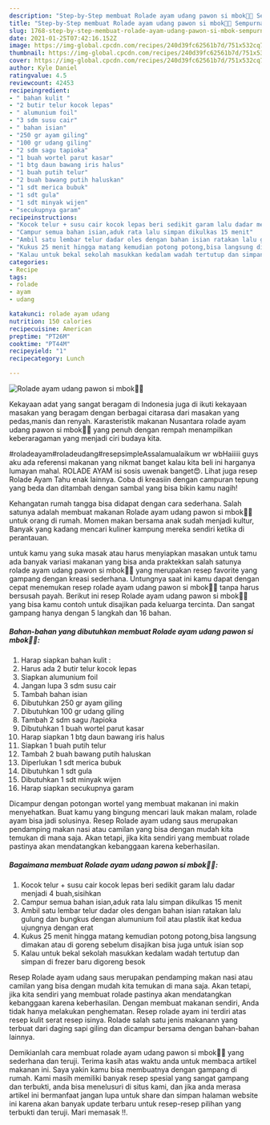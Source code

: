 ```yaml
---
description: "Step-by-Step membuat Rolade ayam udang pawon si mbok🍗🍤 Sempurna"
title: "Step-by-Step membuat Rolade ayam udang pawon si mbok🍗🍤 Sempurna"
slug: 1768-step-by-step-membuat-rolade-ayam-udang-pawon-si-mbok-sempurna
date: 2021-01-25T07:42:16.152Z
image: https://img-global.cpcdn.com/recipes/240d39fc62561b7d/751x532cq70/rolade-ayam-udang-pawon-si-mbok🍗🍤-foto-resep-utama.jpg
thumbnail: https://img-global.cpcdn.com/recipes/240d39fc62561b7d/751x532cq70/rolade-ayam-udang-pawon-si-mbok🍗🍤-foto-resep-utama.jpg
cover: https://img-global.cpcdn.com/recipes/240d39fc62561b7d/751x532cq70/rolade-ayam-udang-pawon-si-mbok🍗🍤-foto-resep-utama.jpg
author: Kyle Daniel
ratingvalue: 4.5
reviewcount: 42453
recipeingredient:
- " bahan kulit "
- "2 butir telur kocok lepas"
- " alumunium foil"
- "3 sdm susu cair"
- " bahan isian"
- "250 gr ayam giling"
- "100 gr udang giling"
- "2 sdm sagu tapioka"
- "1 buah wortel parut kasar"
- "1 btg daun bawang iris halus"
- "1 buah putih telur"
- "2 buah bawang putih haluskan"
- "1 sdt merica bubuk"
- "1 sdt gula"
- "1 sdt minyak wijen"
- "secukupnya garam"
recipeinstructions:
- "Kocok telur + susu cair kocok lepas beri sedikit garam lalu dadar menjadi 4 buah,sisihkan"
- "Campur semua bahan isian,aduk rata lalu simpan dikulkas 15 menit"
- "Ambil satu lembar telur dadar oles dengan bahan isian ratakan lalu gulung dan bungkus dengan alumunium foil atau plastik ikat kedua ujungnya dengan erat"
- "Kukus 25 menit hingga matang kemudian potong potong,bisa langsung dimakan atau di goreng sebelum disajikan bisa juga untuk isian sop"
- "Kalau untuk bekal sekolah masukkan kedalam wadah tertutup dan simpan di frezer baru digoreng besok"
categories:
- Recipe
tags:
- rolade
- ayam
- udang

katakunci: rolade ayam udang 
nutrition: 150 calories
recipecuisine: American
preptime: "PT26M"
cooktime: "PT44M"
recipeyield: "1"
recipecategory: Lunch

---
```



![Rolade ayam udang pawon si mbok🍗🍤](https://img-global.cpcdn.com/recipes/240d39fc62561b7d/751x532cq70/rolade-ayam-udang-pawon-si-mbok🍗🍤-foto-resep-utama.jpg)

Kekayaan adat yang sangat beragam di Indonesia juga di ikuti kekayaan masakan yang beragam dengan berbagai citarasa dari masakan yang pedas,manis dan renyah. Karasteristik makanan Nusantara rolade ayam udang pawon si mbok🍗🍤 yang penuh dengan rempah menampilkan keberaragaman yang menjadi ciri budaya kita.


#roladeayam#roladeudang#resepsimpleAssalamualaikum wr wbHaiiiii guys aku ada referensi makanan yang nikmat banget kalau kita beli ini harganya lumayan mahal. ROLADE AYAM isi sosis uwenak banget😍. Lihat juga resep Rolade Ayam Tahu enak lainnya. Coba di kreasiin dengan campuran tepung yang beda dan ditambah dengan sambal yang bisa bikin kamu nagih!

Kehangatan rumah tangga bisa didapat dengan cara sederhana. Salah satunya adalah membuat makanan Rolade ayam udang pawon si mbok🍗🍤 untuk orang di rumah. Momen makan bersama anak sudah menjadi kultur, Banyak yang kadang mencari kuliner kampung mereka sendiri ketika di perantauan.

untuk kamu yang suka masak atau harus menyiapkan masakan untuk tamu ada banyak variasi makanan yang bisa anda praktekkan salah satunya rolade ayam udang pawon si mbok🍗🍤 yang merupakan resep favorite yang gampang dengan kreasi sederhana. Untungnya saat ini kamu dapat dengan cepat menemukan resep rolade ayam udang pawon si mbok🍗🍤 tanpa harus bersusah payah.
Berikut ini resep Rolade ayam udang pawon si mbok🍗🍤 yang bisa kamu contoh untuk disajikan pada keluarga tercinta. Dan sangat gampang hanya dengan 5 langkah dan 16 bahan.


<!--inarticleads1-->

##### Bahan-bahan yang dibutuhkan membuat Rolade ayam udang pawon si mbok🍗🍤:

1. Harap siapkan  bahan kulit :
1. Harus ada 2 butir telur kocok lepas
1. Siapkan  alumunium foil
1. Jangan lupa 3 sdm susu cair
1. Tambah  bahan isian
1. Dibutuhkan 250 gr ayam giling
1. Dibutuhkan 100 gr udang giling
1. Tambah 2 sdm sagu /tapioka
1. Dibutuhkan 1 buah wortel parut kasar
1. Harap siapkan 1 btg daun bawang iris halus
1. Siapkan 1 buah putih telur
1. Tambah 2 buah bawang putih haluskan
1. Diperlukan 1 sdt merica bubuk
1. Dibutuhkan 1 sdt gula
1. Dibutuhkan 1 sdt minyak wijen
1. Harap siapkan secukupnya garam


Dicampur dengan potongan wortel yang membuat makanan ini makin menyehatkan. Buat kamu yang bingung mencari lauk makan malam, rolade ayam bisa jadi solusinya. Resep Rolade ayam udang saus merupakan pendamping makan nasi atau camilan yang bisa dengan mudah kita temukan di mana saja. Akan tetapi, jika kita sendiri yang membuat rolade pastinya akan mendatangkan kebanggaan karena keberhasilan. 

<!--inarticleads2-->

##### Bagaimana membuat  Rolade ayam udang pawon si mbok🍗🍤:

1. Kocok telur + susu cair kocok lepas beri sedikit garam lalu dadar menjadi 4 buah,sisihkan
1. Campur semua bahan isian,aduk rata lalu simpan dikulkas 15 menit
1. Ambil satu lembar telur dadar oles dengan bahan isian ratakan lalu gulung dan bungkus dengan alumunium foil atau plastik ikat kedua ujungnya dengan erat
1. Kukus 25 menit hingga matang kemudian potong potong,bisa langsung dimakan atau di goreng sebelum disajikan bisa juga untuk isian sop
1. Kalau untuk bekal sekolah masukkan kedalam wadah tertutup dan simpan di frezer baru digoreng besok


Resep Rolade ayam udang saus merupakan pendamping makan nasi atau camilan yang bisa dengan mudah kita temukan di mana saja. Akan tetapi, jika kita sendiri yang membuat rolade pastinya akan mendatangkan kebanggaan karena keberhasilan. Dengan membuat makanan sendiri, Anda tidak hanya melakukan penghematan. Resep rolade ayam ini terdiri atas resep kulit serat resep isinya. Rolade salah satu jenis makanann yang terbuat dari daging sapi giling dan dicampur bersama dengan bahan-bahan lainnya. 

Demikianlah cara membuat rolade ayam udang pawon si mbok🍗🍤 yang sederhana dan teruji. Terima kasih atas waktu anda untuk membaca artikel makanan ini. Saya yakin kamu bisa membuatnya dengan gampang di rumah. Kami masih memiliki banyak resep spesial yang sangat gampang dan terbukti, anda bisa menelusuri di situs kami, dan jika anda merasa artikel ini bermanfaat jangan lupa untuk share dan simpan halaman website ini karena akan banyak update terbaru untuk resep-resep pilihan yang terbukti dan teruji. Mari memasak !!. 
